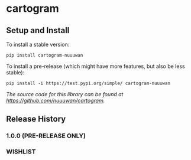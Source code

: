 
# cartogram

## Setup and Install

To install a stable version:

```
pip install cartogram-nuuuwan
```

To install a pre-release (which might have more features, but also be
less stable):

```
pip install -i https://test.pypi.org/simple/ cartogram-nuuuwan
```

*The source code for this library can be found at https://github.com/nuuuwan/cartogram.*

## Release History

### 1.0.0 (PRE-RELEASE ONLY)


### WISHLIST
